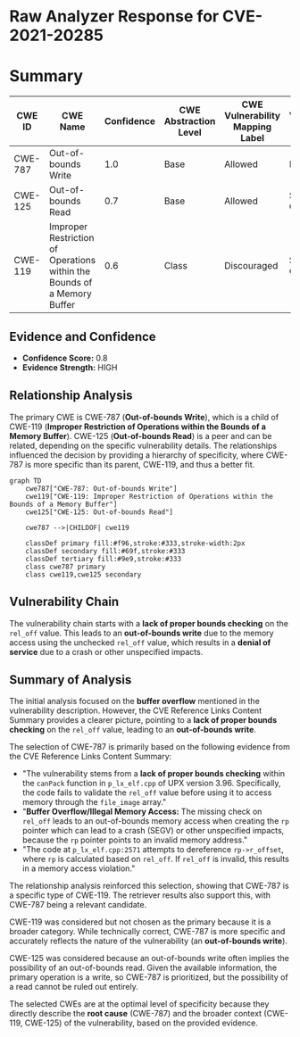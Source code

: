 # Raw Analyzer Response for CVE-2021-20285

# Summary
| CWE ID | CWE Name | Confidence | CWE Abstraction Level | CWE Vulnerability Mapping Label | CWE-Vulnerability Mapping Notes |
|---|---|---|---|---|---|
| CWE-787 | Out-of-bounds Write | 1.0 | Base | Allowed | Primary CWE |
| CWE-125 | Out-of-bounds Read | 0.7 | Base | Allowed | Secondary Candidate |
| CWE-119 | Improper Restriction of Operations within the Bounds of a Memory Buffer | 0.6 | Class | Discouraged | Secondary Candidate |

## Evidence and Confidence

*   **Confidence Score:** 0.8
*   **Evidence Strength:** HIGH

## Relationship Analysis
The primary CWE is CWE-787 (**Out-of-bounds Write**), which is a child of CWE-119 (**Improper Restriction of Operations within the Bounds of a Memory Buffer**). CWE-125 (**Out-of-bounds Read**) is a peer and can be related, depending on the specific vulnerability details. The relationships influenced the decision by providing a hierarchy of specificity, where CWE-787 is more specific than its parent, CWE-119, and thus a better fit.

```mermaid
graph TD
    cwe787["CWE-787: Out-of-bounds Write"]
    cwe119["CWE-119: Improper Restriction of Operations within the Bounds of a Memory Buffer"]
    cwe125["CWE-125: Out-of-bounds Read"]
    
    cwe787 -->|CHILDOF| cwe119
    
    classDef primary fill:#f96,stroke:#333,stroke-width:2px
    classDef secondary fill:#69f,stroke:#333
    classDef tertiary fill:#9e9,stroke:#333
    class cwe787 primary
    class cwe119,cwe125 secondary
```

## Vulnerability Chain
The vulnerability chain starts with a **lack of proper bounds checking** on the `rel_off` value. This leads to an **out-of-bounds write** due to the memory access using the unchecked `rel_off` value, which results in a **denial of service** due to a crash or other unspecified impacts.

## Summary of Analysis
The initial analysis focused on the **buffer overflow** mentioned in the vulnerability description. However, the CVE Reference Links Content Summary provides a clearer picture, pointing to a **lack of proper bounds checking** on the `rel_off` value, leading to an **out-of-bounds write**.

The selection of CWE-787 is primarily based on the following evidence from the CVE Reference Links Content Summary:

*   "The vulnerability stems from a **lack of proper bounds checking** within the `canPack` function in `p_lx_elf.cpp` of UPX version 3.96. Specifically, the code fails to validate the `rel_off` value before using it to access memory through the `file_image` array."
*   "**Buffer Overflow/Illegal Memory Access:** The missing check on `rel_off` leads to an out-of-bounds memory access when creating the `rp` pointer which can lead to a crash (SEGV) or other unspecified impacts, because the `rp` pointer points to an invalid memory address."
*   "The code at `p_lx_elf.cpp:2571` attempts to dereference `rp->r_offset`, where `rp` is calculated based on `rel_off`. If `rel_off` is invalid, this results in a memory access violation."

The relationship analysis reinforced this selection, showing that CWE-787 is a specific type of CWE-119. The retriever results also support this, with CWE-787 being a relevant candidate.

CWE-119 was considered but not chosen as the primary because it is a broader category. While technically correct, CWE-787 is more specific and accurately reflects the nature of the vulnerability (an **out-of-bounds write**).

CWE-125 was considered because an out-of-bounds write often implies the possibility of an out-of-bounds read. Given the available information, the primary operation is a write, so CWE-787 is prioritized, but the possibility of a read cannot be ruled out entirely.

The selected CWEs are at the optimal level of specificity because they directly describe the **root cause** (CWE-787) and the broader context (CWE-119, CWE-125) of the vulnerability, based on the provided evidence.
